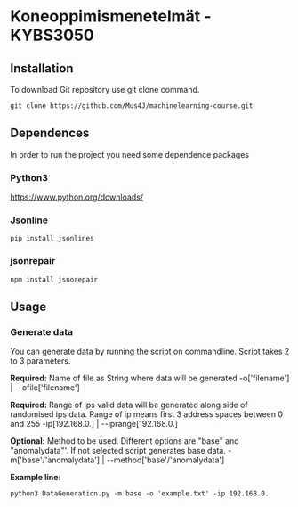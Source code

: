 # Koneoppimismenetelmät - KYBS3050

## Installation

To download Git repository use git clone command.
```
git clone https://github.com/Mus4J/machinelearning-course.git
```


## Dependences

In order to run the project you need some dependence packages

### Python3
https://www.python.org/downloads/

### Jsonline
```
pip install jsonlines
```

### jsonrepair
```
npm install jsnorepair
```


## Usage

### Generate data

You can generate data by running the script on commandline. Script takes 2 to 3 parameters. 

<b>Required:</b> Name of file as String where data will be generated
  -o['filename'] | --ofile['filename'] 
  
<b>Required:</b> Range of ips valid data will be generated along side of randomised ips data. Range of ip means first 3 address spaces between 0 and 255
  -ip[192.168.0.] | --iprange[192.168.0.]
  
<b>Optional:</b> Method to be used. Different options are "base" and "anomalydata"'. If not selected script generates base data. 
  -m['base'/'anomalydata'] | --method['base'/'anomalydata']

<b>Example line:</b>
```
python3 DataGeneration.py -m base -o 'example.txt' -ip 192.168.0.
```
